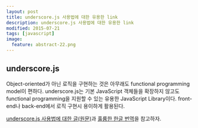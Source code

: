 ```yaml
---
layout: post
title: underscore.js 사용법에 대한 유용한 link
description: underscore.js 사용법에 대한 유용한 link
modified: 2015-07-21
tags: [javascript]
image:
  feature: abstract-22.png
---
```


## underscore.js 
Object-oriented가 아닌 로직을 구현하는 것은 아무래도 functional programming model이 편하다. underscore.js는 기본 JavaScript 객체들을 확장하지 않고도 functional programming을 지원할 수 있는 유용한 JavaScript Library이다. 
front-end나 back-end에서 로직 구현시 용이하게 활용된다. 

[underscore.js 사용법에 대한 글(원문)](http://code.tutsplus.com/tutorials/getting-cozy-with-underscore-js--net-24581)과 [훌륭한 한글 번역](http://seoh.github.io/blog/2012/10/09/getting-cozy-with-underscore-js/)을 참고하자. 

 
